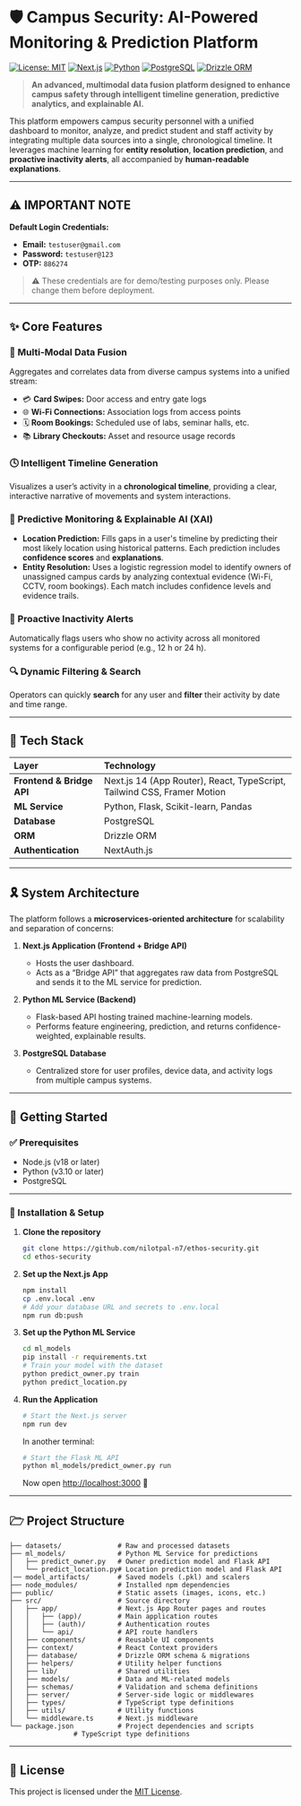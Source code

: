 # 🛡️ Campus Security: AI-Powered Monitoring & Prediction Platform

[![License: MIT](https://img.shields.io/badge/License-MIT-yellow.svg)](https://opensource.org/licenses/MIT)
[![Next.js](https://img.shields.io/badge/Next.js-14-black?logo=next.js)](https://nextjs.org/)
[![Python](https://img.shields.io/badge/Python-3.10-blue?logo=python)](https://www.python.org/)
[![PostgreSQL](https://img.shields.io/badge/PostgreSQL-15-blue?logo=postgresql)](https://www.postgresql.org/)
[![Drizzle ORM](https://img.shields.io/badge/Drizzle-ORM-brightgreen?logo=drizzle)](https://orm.drizzle.team/)

> **An advanced, multimodal data fusion platform designed to enhance campus safety through intelligent timeline generation, predictive analytics, and explainable AI.**

This platform empowers campus security personnel with a unified dashboard to monitor, analyze, and predict student and staff activity by integrating multiple data sources into a single, chronological timeline.
It leverages machine learning for **entity resolution**, **location prediction**, and **proactive inactivity alerts**, all accompanied by **human-readable explanations**.

---

## ⚠️ **IMPORTANT NOTE**

**Default Login Credentials:**

* **Email:** `testuser@gmail.com`
* **Password:** `testuser@123`
* **OTP:** `886274`

> ⚠️ These credentials are for demo/testing purposes only. Please change them before deployment.

---

## ✨ Core Features

### 🔗 Multi-Modal Data Fusion

Aggregates and correlates data from diverse campus systems into a unified stream:

* 💳 **Card Swipes:** Door access and entry gate logs
* 🌐 **Wi-Fi Connections:** Association logs from access points
* 🗓️ **Room Bookings:** Scheduled use of labs, seminar halls, etc.
* 📚 **Library Checkouts:** Asset and resource usage records

### 🕓 Intelligent Timeline Generation

Visualizes a user’s activity in a **chronological timeline**, providing a clear, interactive narrative of movements and system interactions.

### 🤖 Predictive Monitoring & Explainable AI (XAI)

* **Location Prediction:**
  Fills gaps in a user's timeline by predicting their most likely location using historical patterns. Each prediction includes **confidence scores** and **explanations**.
* **Entity Resolution:**
  Uses a logistic regression model to identify owners of unassigned campus cards by analyzing contextual evidence (Wi-Fi, CCTV, room bookings). Each match includes confidence levels and evidence trails.

### 🚨 Proactive Inactivity Alerts

Automatically flags users who show no activity across all monitored systems for a configurable period (e.g., 12 h or 24 h).

### 🔍 Dynamic Filtering & Search

Operators can quickly **search** for any user and **filter** their activity by date and time range.

---

## 🔧 Tech Stack

| Layer                     | Technology                                                              |
| :------------------------ | :---------------------------------------------------------------------- |
| **Frontend & Bridge API** | Next.js 14 (App Router), React, TypeScript, Tailwind CSS, Framer Motion |
| **ML Service**            | Python, Flask, Scikit-learn, Pandas                                     |
| **Database**              | PostgreSQL                                                              |
| **ORM**                   | Drizzle ORM                                                             |
| **Authentication**        | NextAuth.js                                                             |

---

## 🎗️ System Architecture

The platform follows a **microservices-oriented architecture** for scalability and separation of concerns:

1. **Next.js Application (Frontend + Bridge API)**

   * Hosts the user dashboard.
   * Acts as a “Bridge API” that aggregates raw data from PostgreSQL and sends it to the ML service for prediction.

2. **Python ML Service (Backend)**

   * Flask-based API hosting trained machine-learning models.
   * Performs feature engineering, prediction, and returns confidence-weighted, explainable results.

3. **PostgreSQL Database**

   * Centralized store for user profiles, device data, and activity logs from multiple campus systems.

---

## 🚀 Getting Started

### ✅ Prerequisites

* Node.js (v18 or later)
* Python (v3.10 or later)
* PostgreSQL

---

### 🧩 Installation & Setup

1. **Clone the repository**

   ```bash
   git clone https://github.com/nilotpal-n7/ethos-security.git
   cd ethos-security
   ```

2. **Set up the Next.js App**

   ```bash
   npm install
   cp .env.local .env
   # Add your database URL and secrets to .env.local
   npm run db:push
   ```

3. **Set up the Python ML Service**

   ```bash
   cd ml_models
   pip install -r requirements.txt
   # Train your model with the dataset
   python predict_owner.py train
   python predict_location.py
   ```

4. **Run the Application**

   ```bash
   # Start the Next.js server
   npm run dev
   ```

   In another terminal:

   ```bash
   # Start the Flask ML API
   python ml_models/predict_owner.py run
   ```

   Now open [http://localhost:3000](http://localhost:3000) 🚀

---

## 🗁 Project Structure

```text
├── datasets/              # Raw and processed datasets
├── ml_models/             # Python ML Service for predictions
│   ├── predict_owner.py   # Owner prediction model and Flask API
│   └── predict_location.py# Location prediction model and Flask API
│── model_artifacts/       # Saved models (.pkl) and scalers
├── node_modules/          # Installed npm dependencies
├── public/                # Static assets (images, icons, etc.)
├── src/                   # Source directory
│   ├── app/               # Next.js App Router pages and routes
│   │   ├── (app)/         # Main application routes
│   │   ├── (auth)/        # Authentication routes
│   │   └── api/           # API route handlers
│   ├── components/        # Reusable UI components
│   ├── context/           # React Context providers
│   ├── database/          # Drizzle ORM schema & migrations
│   ├── helpers/           # Utility helper functions
│   ├── lib/               # Shared utilities
│   ├── models/            # Data and ML-related models
│   ├── schemas/           # Validation and schema definitions
│   ├── server/            # Server-side logic or middlewares
│   ├── types/             # TypeScript type definitions
│   ├── utils/             # Utility functions
│   └── middleware.ts      # Next.js middleware
└── package.json           # Project dependencies and scripts
                # TypeScript type definitions
```

---

## 📜 License

This project is licensed under the [MIT License](https://opensource.org/licenses/MIT).
